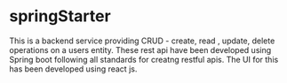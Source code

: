 # springStarter
This is a backend service providing CRUD - create, read , update, delete operations on a users entity. These rest api have been developed using Spring boot following all standards for creatng restful apis.
The UI for this has been developed using react js.
